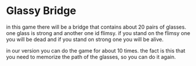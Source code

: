 # Glassy Bridge

in this game there will be a bridge that contains about 20 pairs of glasses. 
one glass is strong and another one id flimsy. if you stand on the flimsy one 
you will be dead and if you stand on strong one you will be alive.

in our version you can do the game for about 10 times. the fact is this that you need
to memorize the path of the glasses, so you can do it again. 